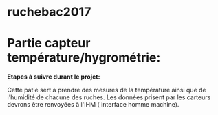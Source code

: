 # ruchebac2017 

# Partie capteur température/hygrométrie:
<b> Etapes à suivre durant le projet: </b> </p>
</p>
Cette patie sert a prendre des mesures de la température ainsi que de l'humidité de chacune des ruches.
Les données prisent par les carteurs devrons être renvoyées à l'IHM ( interface homme machine).</p>

